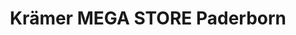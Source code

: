 ---
title: "Krämer MEGA STORE Paderborn"
url: /paderborn/kraemer-mega-store-paderborn/
shop: Sport
---